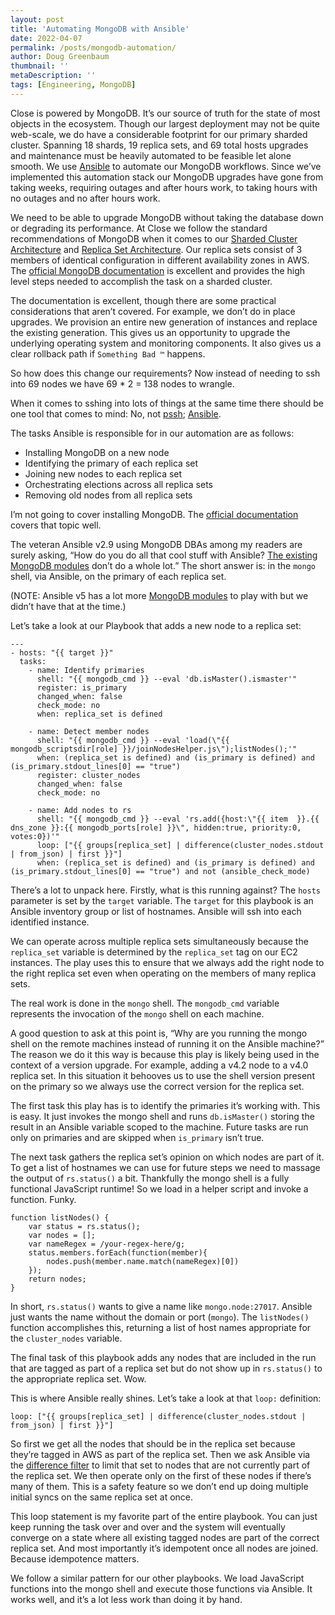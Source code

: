 ```yaml
---
layout: post
title: 'Automating MongoDB with Ansible'
date: 2022-04-07
permalink: /posts/mongodb-automation/
author: Doug Greenbaum
thumbnail: ''
metaDescription: ''
tags: [Engineering, MongoDB]
---
```


Close is powered by MongoDB. It’s our source of truth for the state of most objects in the ecosystem. Though our largest deployment may not be quite web-scale, we do have a considerable footprint for our primary sharded cluster. Spanning 18 shards, 19 replica sets, and 69 total hosts upgrades and maintenance must be heavily automated to be feasible let alone smooth. We use [Ansible](https://www.ansible.com/) to automate our MongoDB workflows. Since we’ve implemented this automation stack our MongoDB upgrades have gone from taking weeks, requiring outages and after hours work, to taking hours with no outages and no after hours work. 

We need to be able to upgrade MongoDB without taking the database down or degrading its performance. At Close we follow the standard recommendations of MongoDB when it comes to our [Sharded Cluster Architecture](https://docs.mongodb.com/manual/core/sharded-cluster-components/) and [Replica Set Architecture](https://docs.mongodb.com/manual/replication/).  Our replica sets consist of 3 members of identical configuration in different availability zones in AWS. The [official MongoDB documentation](https://docs.mongodb.com/manual/tutorial/upgrade-revision/) is excellent and provides the high level steps needed to accomplish the task on a sharded cluster. 

The documentation is excellent, though there are some practical considerations that aren’t covered. For example, we don’t do in place upgrades. We provision an entire new generation of instances and replace the existing generation. This gives us an opportunity to upgrade the underlying operating system and monitoring components. It also gives us a clear rollback path if `Something Bad ™` happens.

So how does this change our requirements? Now instead of needing to ssh into 69 nodes we have 69 * 2 = 138 nodes to wrangle.

When it comes to sshing into lots of things at the same time there should be one tool that comes to mind: No, not [pssh](https://linux.die.net/man/1/pssh); [Ansible](https://www.ansible.com/). 

The tasks Ansible is responsible for in our automation are as follows:


- Installing MongoDB on a new node
- Identifying the primary of each replica set
- Joining new nodes to each replica set
- Orchestrating elections across all replica sets
- Removing old nodes from all replica sets

I’m not going to cover installing MongoDB. The [official documentation](https://docs.mongodb.com/manual/installation/) covers that topic well.

The veteran Ansible v2.9 using MongoDB DBAs among my readers are surely asking, “How do you do all that cool stuff with Ansible? [The existing MongoDB modules](https://docs.ansible.com/ansible/2.9/modules/list_of_database_modules.html#mongodb) don’t do a whole lot.” The short answer is: in the `mongo` shell, via Ansible, on the primary of each replica set.

(NOTE: Ansible v5 has a lot more [MongoDB modules](https://docs.ansible.com/ansible/5/collections/community/mongodb/index.html) to play with but we didn’t have that at the time.)

Let’s take a look at our Playbook that adds a new node to a replica set:

    ---
    - hosts: "{{ target }}"
      tasks:
        - name: Identify primaries
          shell: "{{ mongodb_cmd }} --eval 'db.isMaster().ismaster'"
          register: is_primary
          changed_when: false
          check_mode: no
          when: replica_set is defined
    
        - name: Detect member nodes
          shell: "{{ mongodb_cmd }} --eval 'load(\"{{ mongodb_scriptsdir[role] }}/joinNodesHelper.js\");listNodes();'"
          when: (replica_set is defined) and (is_primary is defined) and (is_primary.stdout_lines[0] == "true")
          register: cluster_nodes
          changed_when: false
          check_mode: no
    
        - name: Add nodes to rs
          shell: "{{ mongodb_cmd }} --eval 'rs.add({host:\"{{ item  }}.{{ dns_zone }}:{{ mongodb_ports[role] }}\", hidden:true, priority:0, votes:0})'"
          loop: ["{{ groups[replica_set] | difference(cluster_nodes.stdout | from_json) | first }}"]
          when: (replica_set is defined) and (is_primary is defined) and (is_primary.stdout_lines[0] == "true") and not (ansible_check_mode)

There’s a lot to unpack here. Firstly, what is this running against? The `hosts` parameter is set by the `target` variable. The `target` for this playbook is an Ansible inventory group or list of hostnames. Ansible will ssh into each identified instance.

We can operate across multiple replica sets simultaneously because the `replica_set` variable is determined by the `replica_set` tag on our EC2 instances. The play uses this to ensure that we always add the right node to the right replica set even when operating on the members of many replica sets.

The real work is done in the `mongo` shell. The `mongodb_cmd` variable represents the invocation of the `mongo` shell on each machine.

A good question to ask at this point is, “Why are you running the mongo shell on the remote machines instead of running it on the Ansible machine?” The reason we do it this way is because this play is likely being used in the context of a version upgrade. For example, adding a v4.2 node to a v4.0 replica set. In this situation it behooves us to use the shell version present on the primary so we always use the correct version for the replica set.

The first task this play has is to identify the primaries it’s working with. This is easy. It just invokes the mongo shell and runs `db.isMaster()` storing the result in an Ansible variable scoped to the machine. Future tasks are run only on primaries and are skipped when `is_primary` isn’t true.

The next task gathers the replica set’s opinion on which nodes are part of it. To get a list of hostnames we can use for future steps we need to massage the output of `rs.status()` a bit. Thankfully the mongo shell is a fully functional JavaScript runtime! So we load in a helper script and invoke a function. Funky.


    function listNodes() {
        var status = rs.status();
        var nodes = [];
        var nameRegex = /your-regex-here/g;
        status.members.forEach(function(member){
            nodes.push(member.name.match(nameRegex)[0])
        });
        return nodes;
    }

In short, `rs.status()` wants to give a name like `mongo.node:27017`. Ansible just wants the name without the domain or port (`mongo`). The `listNodes()` function accomplishes this, returning a list of host names appropriate for the `cluster_nodes` variable.

The final task of this playbook adds any nodes that are included in the run that are tagged as part of a replica set but do not show up in `rs.status()` to the appropriate replica set. Wow.

This is where Ansible really shines. Let’s take a look at that `loop:` definition:


    loop: ["{{ groups[replica_set] | difference(cluster_nodes.stdout | from_json) | first }}"]

So first we get all the nodes that should be in the replica set because they’re tagged in AWS as part of the replica set. Then we ask Ansible via the [difference filter](https://docs.ansible.com/ansible/latest/user_guide/playbooks_filters.html#selecting-from-sets-or-lists-set-theory) to limit that set to nodes that are not currently part of the replica set. We then operate only on the first of these nodes if there’s many of them. This is a safety feature so we don’t end up doing multiple initial syncs on the same replica set at once.

This loop statement is my favorite part of the entire playbook. You can just keep running the task over and over and the system will eventually converge on a state where all existing tagged nodes are part of the correct replica set. And most importantly it’s idempotent once all nodes are joined. Because idempotence matters.

We follow a similar pattern for our other playbooks. We load JavaScript functions into the mongo shell and execute those functions via Ansible. It works well, and it’s a lot less work than doing it by hand.

